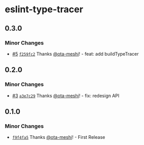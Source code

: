 # eslint-type-tracer

## 0.3.0

### Minor Changes

- [#5](https://github.com/ota-meshi/eslint-type-tracer/pull/5) [`f259fc2`](https://github.com/ota-meshi/eslint-type-tracer/commit/f259fc2f449574e6b078e3c774d6f245dfab72a6) Thanks [@ota-meshi](https://github.com/ota-meshi)! - feat: add buildTypeTracer

## 0.2.0

### Minor Changes

- [#3](https://github.com/ota-meshi/eslint-type-tracer/pull/3) [`a3e7c29`](https://github.com/ota-meshi/eslint-type-tracer/commit/a3e7c293444a1d5f9ea862f499ce3d486c79be92) Thanks [@ota-meshi](https://github.com/ota-meshi)! - fix: redesign API

## 0.1.0

### Minor Changes

- [`f9f4fa5`](https://github.com/ota-meshi/eslint-type-tracer/commit/f9f4fa5882d4f193203024344e987d7653996daa) Thanks [@ota-meshi](https://github.com/ota-meshi)! - First Release
